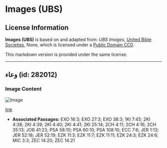 # Images (UBS)

## License Information

**Images (UBS)** is based on and adapted from: _UBS Images_, [United Bible Societies](https://unitedbiblesocieties.org/), None, which is licensed under a [Public Domain CC0](https://creativecommons.org/public-domain/cc0/).

This markdown version is provided under the same license.



--------------------------------

## وعاء (id: 282012)

### Image Content

![Image](https://cdn.aquifer.bible/aquifer-content/resources/Media/WEB-0450_pot.jpg)

[link](https://cdn.aquifer.bible/aquifer-content/resources/Media/WEB-0450_pot.jpg)

* **Associated Passages:** EXO 16:3; EXO 27:3; EXO 38:3; 1KI 7:45; 2KI 4:38; 2KI 4:39; 2KI 4:40; 2KI 4:41; 2KI 25:14; 2CH 4:11; 2CH 4:16; 2CH 35:13; JOB 41:23; PSA 58:10; PSA 60:10; PSA 108:10; ECC 7:6; JER 1:13; JER 52:18; JER 52:19; EZK 11:3; EZK 11:7; EZK 11:11; EZK 24:3; EZK 24:6; MIC 3:3; ZEC 14:20; ZEC 14:21

